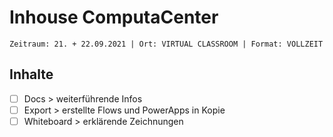 # Inhouse ComputaCenter

`Zeitraum: 21. + 22.09.2021 | Ort: VIRTUAL CLASSROOM | Format: VOLLZEIT`

## Inhalte

- [ ] Docs > weiterführende Infos
- [ ] Export > erstellte Flows und PowerApps in Kopie
- [ ] Whiteboard > erklärende Zeichnungen
